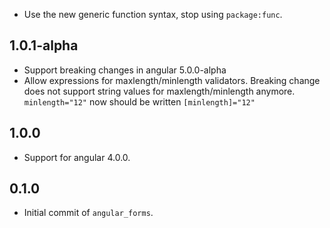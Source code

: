 -   Use the new generic function syntax, stop using `package:func`.

## 1.0.1-alpha

-   Support breaking changes in angular 5.0.0-alpha
-   Allow expressions for maxlength/minlength validators. Breaking change does
    not support string values for maxlength/minlength anymore.
    `minlength="12"` now should be written `[minlength]="12"`

## 1.0.0
-   Support for angular 4.0.0.

## 0.1.0

-   Initial commit of `angular_forms`.
